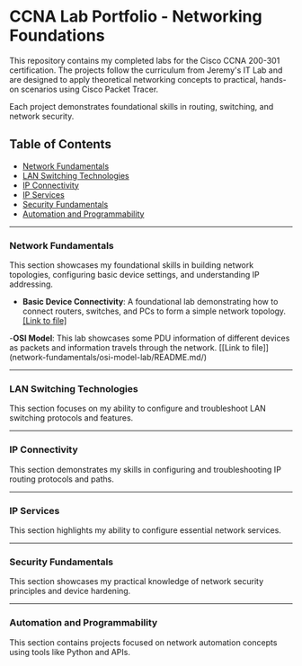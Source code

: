 # CCNA Lab Portfolio - Networking Foundations

This repository contains my completed labs for the Cisco CCNA 200-301 certification. The projects follow the curriculum from Jeremy's IT Lab and are designed to apply theoretical networking concepts to practical, hands-on scenarios using Cisco Packet Tracer.

Each project demonstrates foundational skills in routing, switching, and network security.

## Table of Contents
- [Network Fundamentals](#network-fundamentals)
- [LAN Switching Technologies](#lan-switching-technologies)
- [IP Connectivity](#ip-connectivity)
- [IP Services](#ip-services)
- [Security Fundamentals](#security-fundamentals)
- [Automation and Programmability](#automation-and-programmability)

***

### Network Fundamentals

This section showcases my foundational skills in building network topologies, configuring basic device settings, and understanding IP addressing.

- **Basic Device Connectivity**: A foundational lab demonstrating how to connect routers, switches, and PCs to form a simple network topology. [[Link to file]](network-fundamentals/connecting-devices-lab/README.md/)

-**OSI Model**: This lab showcases some PDU information of different devices as packets and information travels through the network. [[Link to file]] (network-fundamentals/osi-model-lab/README.md/)

***

### LAN Switching Technologies

This section focuses on my ability to configure and troubleshoot LAN switching protocols and features.


***

### IP Connectivity

This section demonstrates my skills in configuring and troubleshooting IP routing protocols and paths.



***

### IP Services

This section highlights my ability to configure essential network services.



***

### Security Fundamentals

This section showcases my practical knowledge of network security principles and device hardening.



***

### Automation and Programmability

This section contains projects focused on network automation concepts using tools like Python and APIs.



